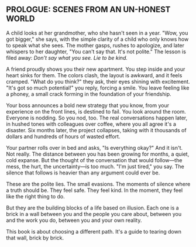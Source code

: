 ## PROLOGUE: SCENES FROM AN UN-HONEST WORLD

A child looks at her grandmother, who she hasn't seen in a year. "Wow, you got bigger," she says, with the simple clarity of a child who only knows how to speak what she sees. The mother gasps, rushes to apologize, and later whispers to her daughter, "You can't say that. It's not polite." The lesson is filed away: *Don't say what you see. Lie to be kind.*

A friend proudly shows you their new apartment. You step inside and your heart sinks for them. The colors clash, the layout is awkward, and it feels cramped. "What do you think?" they ask, their eyes shining with excitement. "It's got so much potential!" you reply, forcing a smile. You leave feeling like a phoney, a small crack forming in the foundation of your friendship.

Your boss announces a bold new strategy that you know, from your experience on the front lines, is destined to fail. You look around the room. Everyone is nodding. So you nod, too. The real conversations happen later, in hushed tones with colleagues over coffee, where you all agree it's a disaster. Six months later, the project collapses, taking with it thousands of dollars and hundreds of hours of wasted effort.

Your partner rolls over in bed and asks, "Is everything okay?" And it isn't. Not really. The distance between you has been growing for months, a quiet, cold expanse. But the thought of the conversation that would follow—the mess, the hurt, the uncertainty—is too much. "I'm just tired," you say. The silence that follows is heavier than any argument could ever be.

These are the polite lies. The small evasions. The moments of silence where a truth should be. They feel safe. They feel kind. In the moment, they feel like the right thing to do.

But they are the building blocks of a life based on illusion. Each one is a brick in a wall between you and the people you care about, between you and the work you do, between you and your own reality.

This book is about choosing a different path. It's a guide to tearing down that wall, brick by brick. 